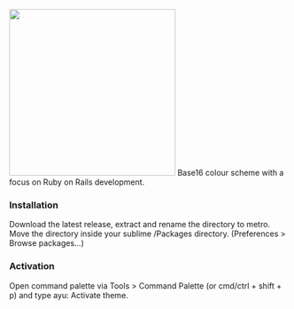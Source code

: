 <img src="https://user-images.githubusercontent.com/25507937/109042845-90371d80-76c8-11eb-92e2-dee107060cfc.png" width="300">
Base16 colour scheme with a focus on Ruby on Rails development.

### Installation ###
Download the latest release, extract and rename the directory to metro.
Move the directory inside your sublime /Packages directory. (Preferences > Browse packages...)

### Activation ###
Open command palette via Tools > Command Palette (or cmd/ctrl + shift + p) and type ayu: Activate theme.
